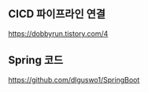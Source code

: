 ## CICD 파이프라인 연결
https://dobbyrun.tistory.com/4

## Spring 코드
https://github.com/dlguswo1/SpringBoot
